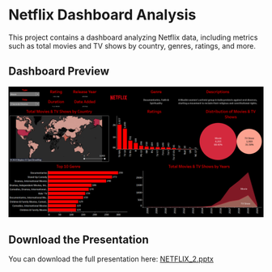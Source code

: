 # Netflix Dashboard Analysis

This project contains a dashboard analyzing Netflix data, including metrics such as total movies and TV shows by country, genres, ratings, and more.

## Dashboard Preview

![Netflix Dashboard](Netflix%20Dashboard.png)

## Download the Presentation

You can download the full presentation here: [NETFLIX_2.pptx](NETFLIX_2.pptx)
